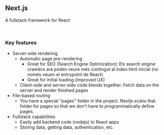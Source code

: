## Next.js

A fullstack framework for React

<br>

### Key features
- Server-side rendering
    - Automatic page pre-rendering
        - Great for SEO (Search Engine Optimization): Els search engine crawlers ara poden veure més contingut al index.html inicial (no només veuen el entrypoint de React).
        - Great for initial loading (improved UX)
    - Client-side and server-side code blends together. Fetch data on the server and render finished pages
- File-based routing
    - You have a special "pages" folder in the project. Nextjs scans that folder for pages so that we don't have to programmatically define pages.
- Fullstack capabilities
    - Easily add backend code (nodejs) to React apps
    - Storing data, getting data, authentication, etc.